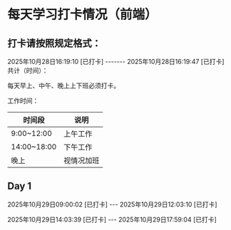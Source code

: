 # 每天学习打卡情况（前端）
## 打卡请按照规定格式：
2025年10月28日16:19:10 [已打卡]  -------  2025年10月28日16:19:47 [已打卡]&emsp;共计（时间）：

每天早上、中午、晚上上下班必须打卡。

工作时间：

| 时间段 | 说明 |
|--------|------|
| 9:00~12:00 | 上午工作 |
| 14:00~18:00 | 下午工作 |
| 晚上 | 视情况加班 |


##  Day 1
2025年10月29日09:00:02 [已打卡] --- 2025年10月29日12:03:10 [已打卡]


2025年10月29日14:03:39 [已打卡] --- 2025年10月29日17:59:04 [已打卡]

